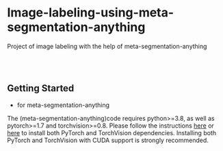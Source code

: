 # Image-labeling-using-meta-segmentation-anything
Project of image labeling with the help of meta-segmentation-anything

 <br/> 
 <br/> 
 
## Getting Started
- for meta-segmentation-anything

The (meta-segmentation-anything)code requires python>=3.8, as well as pytorch>=1.7 and torchvision>=0.8. Please follow the instructions [here](https://pytorch.org/get-started/locally/) or [here](https://pytorch.org/get-started/previous-versions/) to install both PyTorch and TorchVision dependencies. Installing both PyTorch and TorchVision with CUDA support is strongly recommended.
